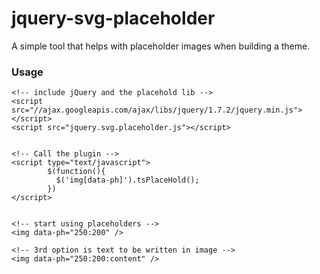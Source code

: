 jquery-svg-placeholder
======================

A simple tool that helps with placeholder images when building a theme.

### Usage
    
    <!-- include jQuery and the placehold lib -->
    <script src="//ajax.googleapis.com/ajax/libs/jquery/1.7.2/jquery.min.js"></script>
    <script src="jquery.svg.placeholder.js"></script>


	<!-- Call the plugin -->
	<script type="text/javascript">
			$(function(){
		      $('img[data-ph]').tsPlaceHold();
			})
	</script>
	
		
	<!-- start using placeholders -->
	<img data-ph="250:200" />
	
	<!-- 3rd option is text to be written in image -->
	<img data-ph="250:200:content" />